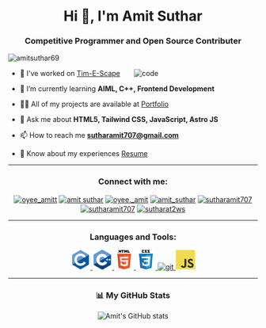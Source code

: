 <h1 align="center" style="font-weight: bold">Hi 👋, I'm Amit Suthar </h1>
<h3 align="center">Competitive Programmer and Open Source Contributer</h3>

<p align="left"> <img src="https://komarev.com/ghpvc/?username=amitsuthar69&label=Profile%20views&color=0e75b6&style=flat" alt="amitsuthar69" /> </p>

<img align="right" alt="code" width="250" src="https://camo.githubusercontent.com/5ddf73ad3a205111cf8c686f687fc216c2946a75005718c8da5b837ad9de78c9/68747470733a2f2f7468756d62732e6766796361742e636f6d2f4576696c4e657874446576696c666973682d736d616c6c2e676966">

- 🔭 I've worked on [Tim-E-Scape](https://sumitst05.itch.io/tim-e-scape)

- 🌱 I’m currently learning **AIML, C++, Frontend Development**

- 👨‍💻 All of my projects are available at [Portfolio](https://amitsuthar69.github.io/Portfolio/)

- 💬 Ask me about **HTML5, Tailwind CSS, JavaScript, Astro JS**

- 📫 How to reach me **sutharamit707@gmail.com**

- 📄 Know about my experiences [Resume](https://drive.google.com/file/d/1u5_j74tsmx5rhKHs-PczDUKy4lEVi6iN/view)
<hr>
<h3 align="center" style="font-weight: bold" >Connect with me:</h3>

<p align="center">
<a href="https://twitter.com/oyee_amitt" target="blank"><img align="center" src="https://raw.githubusercontent.com/rahuldkjain/github-profile-readme-generator/master/src/images/icons/Social/twitter.svg" alt="oyee_amitt" height="30" width="40" /></a>
<a href="https://linkedin.com/in/amit suthar" target="blank"><img align="center" src="https://raw.githubusercontent.com/rahuldkjain/github-profile-readme-generator/master/src/images/icons/Social/linked-in-alt.svg" alt="amit suthar" height="30" width="40" /></a>
<a href="https://instagram.com/oyee._amit" target="blank"><img align="center" src="https://raw.githubusercontent.com/rahuldkjain/github-profile-readme-generator/master/src/images/icons/Social/instagram.svg" alt="oyee._amit" height="30" width="40" /></a>
<a href="https://www.codechef.com/users/amit_suthar" target="blank"><img align="center" src="https://cdn.jsdelivr.net/npm/simple-icons@3.1.0/icons/codechef.svg" alt="amit_suthar" height="30" width="40" /></a>
<a href="https://www.hackerrank.com/sutharamit707" target="blank"><img align="center" src="https://raw.githubusercontent.com/rahuldkjain/github-profile-readme-generator/master/src/images/icons/Social/hackerrank.svg" alt="sutharamit707" height="30" width="40" /></a>
<a href="https://www.leetcode.com/sutharamit707" target="blank"><img align="center" src="https://raw.githubusercontent.com/rahuldkjain/github-profile-readme-generator/master/src/images/icons/Social/leet-code.svg" alt="sutharamit707" height="30" width="40" /></a>
<a href="https://auth.geeksforgeeks.org/user/sutharat2ws" target="blank"><img align="center" src="https://raw.githubusercontent.com/rahuldkjain/github-profile-readme-generator/master/src/images/icons/Social/geeks-for-geeks.svg" alt="sutharat2ws" height="30" width="40" /></a>
</p>
<hr>
<h3 align="center" style="font-weight: bold" >Languages and Tools:</h3>
<p align="center"> <a href="https://www.cprogramming.com/" target="_blank" rel="noreferrer"> <img src="https://raw.githubusercontent.com/devicons/devicon/master/icons/c/c-original.svg" alt="c" width="40" height="40"/> </a> <a href="https://www.w3schools.com/cpp/" target="_blank" rel="noreferrer"> <img src="https://raw.githubusercontent.com/devicons/devicon/master/icons/cplusplus/cplusplus-original.svg" alt="cplusplus" width="40" height="40"/> </a> <a href="https://www.w3.org/html/" target="_blank" rel="noreferrer"> <img src="https://raw.githubusercontent.com/devicons/devicon/master/icons/html5/html5-original-wordmark.svg" alt="html5" width="40" height="40"/> </a> <a href="https://www.w3schools.com/css/" target="_blank" rel="noreferrer"> <img src="https://raw.githubusercontent.com/devicons/devicon/master/icons/css3/css3-original-wordmark.svg" alt="css3" width="40" height="40"/> </a> <a href="https://git-scm.com/" target="_blank" rel="noreferrer"> <img src="https://www.vectorlogo.zone/logos/git-scm/git-scm-icon.svg" alt="git" width="40" height="40"/> </a>  <a href="https://developer.mozilla.org/en-US/docs/Web/JavaScript" target="_blank" rel="noreferrer"> <img src="https://raw.githubusercontent.com/devicons/devicon/master/icons/javascript/javascript-original.svg" alt="javascript" width="40" height="40"/> </a> </p>
<hr>
<h3 align="center" style="font-weight: bold" > 📊 My GitHub Stats  </h3>

<div align = "center">

![Amit's GitHub stats](https://github-readme-stats.vercel.app/api?username=amitsuthar69&theme=dark&show_icons=true)

</div>
</span>

